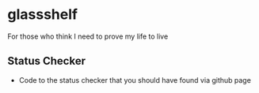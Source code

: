 # glassshelf
For those who think I need to prove my life to live

## Status Checker 
- Code to the status checker that you should have found via github page
